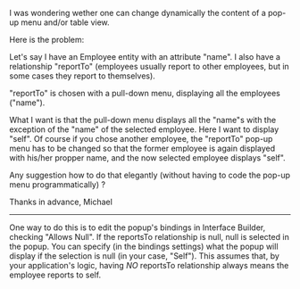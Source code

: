 I was wondering wether one can change dynamically the content of a pop-up menu and/or table view.

Here is the problem:

Let's say I have an Employee entity with an attribute "name".  I also have a relationship "reportTo" (employees usually report to other employees, but in some cases they report to themselves).

"reportTo" is chosen with a pull-down menu, displaying all the employees ("name").

What I want is that the pull-down menu displays all the "name"s with the exception of the "name" of the selected employee.  Here I want to display "self".  Of course if you chose another employee, the "reportTo" pop-up menu has to be changed so that the former employee is again displayed with his/her propper name, and the now selected employee displays "self".

Any suggestion how to do that elegantly (without having to code the pop-up menu programmatically) ?

Thanks in advance, Michael

----

One way to do this is to edit the popup's bindings in Interface Builder, checking "Allows Null". If the reportsTo relationship is null, null is selected in the popup. You can specify (in the bindings settings) what the popup will display if the selection is null (in your case, "Self"). This assumes that, by your application's logic, having *NO* reportsTo relationship always means the employee reports to self.
